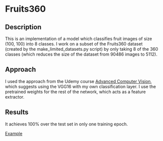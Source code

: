 # Fruits360

## Description
This is an implementation of a model which classifies fruit images of size (100, 100) into 8 classes. I work on a subset of the Fruits360 dataset (created by the make_limited_datasets.py script) by only taking 8 of the 360 classes (which reduces the size of the dataset from 90486 images to 5112).

## Approach
I used the approach from the Udemy course [Advanced Computer Vision](https://www.udemy.com/course/advanced-computer-vision), which suggests using the VGG16 with my own classification layer. I use the pretrained weights for the rest of the network, which acts as a feature extractor.

## Results
It achieves 100% over the test set in only one training epoch. 

[Example](Example.png)
